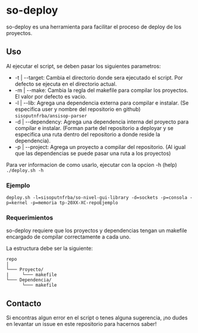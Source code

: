 # so-deploy

so-deploy es una herramienta para facilitar el proceso de deploy de los proyectos.

## Uso

Al ejecutar el script, se deben pasar los siguientes parametros:
* -t | --target: Cambia el directorio donde sera ejecutado el script. Por defecto se ejecuta en el directorio actual.
* -m | --make: Cambia la regla del makefile para compilar los proyectos. El valor por defecto es vacio.
* -l | --lib: Agrega una dependencia externa para compilar e instalar. (Se especifica user y nombre del repositorio en github) `sisoputnfrba/ansisop-parser`
* -d | --dependency: Agrega una dependencia interna del proyecto para compilar e instalar. (Forman parte del repositorio a deployar y se especifica una ruta dentro del repositorio a donde reside la dependencia).
* -p | --project: Agrega un proyecto a compilar del repositorio. (Al igual que las dependencias se puede pasar una ruta a los proyectos)

Para ver informacion de como usarlo, ejecutar con la opcion -h (help) `./deploy.sh -h`

### Ejemplo

`deploy.sh -l=sisoputnfrba/so-nivel-gui-library -d=sockets -p=consola -p=kernel -p=memoria tp-20XX-XC-repoEjemplo`

### Requerimientos

so-deploy requiere que los proyectos y dependencias tengan un makefile encargado de compilar correctamente a cada uno.

La estructura debe ser la siguiente:

```
repo
│  
└─── Proyecto/  
|     └─── makefile  
└─── Dependencia/  
      └─── makefile
```

## Contacto

Si encontras algun error en el script o tenes alguna sugerencia, ¡no dudes en levantar un issue en este repositorio para hacernos saber!
